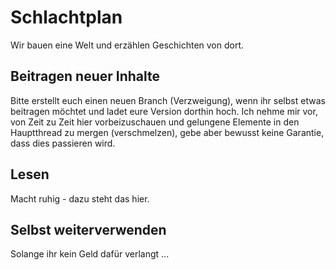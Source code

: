 # Schlachtplan
Wir bauen eine Welt und erzählen Geschichten von dort.

## Beitragen neuer Inhalte
Bitte erstellt euch einen neuen Branch (Verzweigung), wenn ihr selbst etwas beitragen möchtet und ladet eure Version dorthin hoch.
Ich nehme mir vor, von Zeit zu Zeit hier vorbeizuschauen und gelungene Elemente in den Hauptthread zu mergen (verschmelzen), gebe aber bewusst keine Garantie, dass dies passieren wird.

## Lesen
Macht ruhig - dazu steht das hier.

## Selbst weiterverwenden
Solange ihr kein Geld dafür verlangt ...
